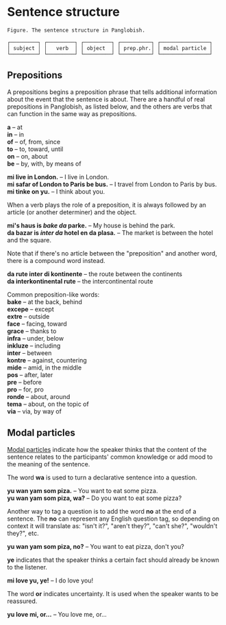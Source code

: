 # Sentence structure


    Figure. The sentence structure in Panglobish.
    
    ┌─────────┐ ┌─────────┐ ┌─────────┐ ┌──────────┐ ┌────────────────┐
    │ subject │ │   verb  │ │ object  │ │ prep.phr.│ │ modal particle │
    └─────────┘ └─────────┘ └─────────┘ └──────────┘ └────────────────┘


## Prepositions

A prepositions begins a preposition phrase that tells additional information about the event that the sentence is about.
There are a handful of real prepositions in Panglobish, as listed below,
and the others are verbs that can function in the same way as prepositions.

**a**
– at  
**in**
– in  
**of**
– of, from, since  
**to**
– to, toward, until  
**on**
– on, about  
**be**
– by, with, by means of

**mi live in London.**
– I live in London.  
**mi safar of London to Paris be bus.**
– I travel from London to Paris by bus.  
**mi tinke on yu.**
– I think about you.

When a verb plays the role of a preposition, it is always followed by an article (or another determiner) and the object.

**mi's haus is _bake da_ parke.**
– My house is behind the park.  
**da bazar is _inter da_ hotel en da plasa.**
– The market is between the hotel and the square.

Note that if there's no article between the "preposition" and another word,
there is a compound word instead.

**da rute inter di kontinente**
– the route between the continents  
**da interkontinental rute**
– the intercontinental route

Common preposition-like words:  
**bake**
– at the back, behind  
**excepe**
– except  
**extre**
– outside  
**face**
– facing, toward  
**grace**
– thanks to  
**infra**
– under, below  
**inkluze**
– including  
**inter**
– between  
**kontre**
– against, countering  
**mide**
– amid, in the middle  
**pos**
– after, later  
**pre**
– before  
**pro**
– for, pro  
**ronde**
– about, around  
**tema**
– about, on the topic of  
**via**
– via, by way of  

## Modal particles

[Modal particles](https://en.wikipedia.org/wiki/Modal_particle)
indicate how the speaker thinks that the content of the sentence relates to the participants' common knowledge
or add mood to the meaning of the sentence.


The word **wa** is used to turn a declarative sentence into a question.

**yu wan yam som piza.**
– You want to eat some pizza.  
**yu wan yam som piza, wa?**
– Do you want to eat some pizza?

Another way to tag a question is to add the word **no** at the end of a sentence.
The **no** can represent any English question tag, so depending on context it will translate as:
"isn't it?", "aren't they?", "can't she?", "wouldn't they?", etc.

**yu wan yam som piza, no?**
– You want to eat pizza, don't you?

**ye**
indicates that the speaker thinks a certain fact should already be known to the listener.

**mi love yu, ye!**
– I do love you!

The word **or** indicates uncertainty.
It is used when the speaker wants to be reassured.

**yu love mi, or...**
– You love me, or...

